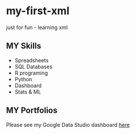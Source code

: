 # my-first-xml
just for fun - learning xml

## MY Skills

- Spreadsheets
- SQL Databases
- R programing
- Python 
- Dashboard
- Stats & ML


## MY Portfolios

Please see my Google Data Studio dashboard [here](https://www.google.com)
